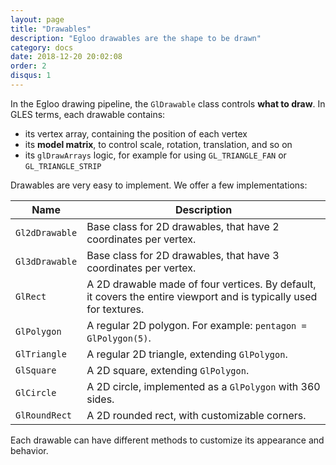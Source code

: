 ```yaml
---
layout: page
title: "Drawables"
description: "Egloo drawables are the shape to be drawn"
category: docs
date: 2018-12-20 20:02:08
order: 2
disqus: 1
---
```


In the Egloo drawing pipeline, the `GlDrawable` class controls **what to draw**.
In GLES terms, each drawable contains:
 
- its vertex array, containing the position of each vertex
- its **model matrix**, to control scale, rotation, translation, and so on
- its `glDrawArrays` logic, for example for using `GL_TRIANGLE_FAN` or `GL_TRIANGLE_STRIP`

Drawables are very easy to implement. We offer a few implementations:

|Name|Description|
|----|-----------|
|`Gl2dDrawable`|Base class for 2D drawables, that have 2 coordinates per vertex.|
|`Gl3dDrawable`|Base class for 2D drawables, that have 3 coordinates per vertex.|
|`GlRect`|A 2D drawable made of four vertices. By default, it covers the entire viewport and is typically used for textures.|
|`GlPolygon`|A regular 2D polygon. For example: `pentagon = GlPolygon(5)`.|
|`GlTriangle`|A regular 2D triangle, extending `GlPolygon`.|
|`GlSquare`|A 2D square, extending `GlPolygon`.|
|`GlCircle`|A 2D circle, implemented as a `GlPolygon` with 360 sides.|
|`GlRoundRect`|A 2D rounded rect, with customizable corners.|

Each drawable can have different methods to customize its appearance and behavior.

